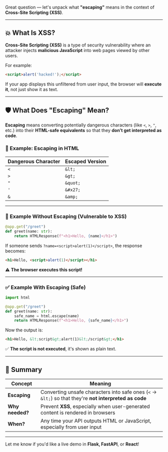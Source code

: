 Great question — let's unpack what **"escaping"** means in the context of **Cross-Site Scripting (XSS)**.

---

## 💥 What Is XSS?

**Cross-Site Scripting (XSS)** is a type of security vulnerability where an attacker injects **malicious JavaScript** into web pages viewed by other users.

For example:

```html
<script>alert('hacked!');</script>
```

If your app displays this unfiltered from user input, the browser will **execute it**, not just show it as text.

---

## 🛡️ What Does "Escaping" Mean?

**Escaping** means converting potentially dangerous characters (like `<`, `>`, `"`, etc.) into their **HTML-safe equivalents** so that they **don’t get interpreted as code**.

### 🔁 Example: Escaping in HTML

| Dangerous Character | Escaped Version |
| ------------------- | --------------- |
| `<`                 | `&lt;`          |
| `>`                 | `&gt;`          |
| `"`                 | `&quot;`        |
| `'`                 | `&#x27;`        |
| `&`                 | `&amp;`         |

---

### 🧪 Example Without Escaping (Vulnerable to XSS)

```python
@app.get("/greet")
def greet(name: str):
    return HTMLResponse(f"<h1>Hello, {name}</h1>")
```

If someone sends `?name=<script>alert(1)</script>`, the response becomes:

```html
<h1>Hello, <script>alert(1)</script></h1>
```

⚠️ **The browser executes this script!**

---

### ✅ Example With Escaping (Safe)

```python
import html

@app.get("/greet")
def greet(name: str):
    safe_name = html.escape(name)
    return HTMLResponse(f"<h1>Hello, {safe_name}</h1>")
```

Now the output is:

```html
<h1>Hello, &lt;script&gt;alert(1)&lt;/script&gt;</h1>
```

✅ **The script is not executed**, it's shown as plain text.

---

## 🧠 Summary

| Concept         | Meaning                                                                                                |
| --------------- | ------------------------------------------------------------------------------------------------------ |
| **Escaping**    | Converting unsafe characters into safe ones (`<` → `&lt;`) so that they're **not interpreted as code** |
| **Why needed?** | Prevent **XSS**, especially when user-generated content is rendered in browsers                        |
| **When?**       | Any time your API outputs HTML or JavaScript, especially from user input                               |

---

Let me know if you'd like a live demo in **Flask, FastAPI**, or **React**!
